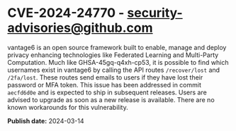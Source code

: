 # CVE-2024-24770 - security-advisories@github.com

vantage6 is an open source framework built to enable, manage and deploy privacy enhancing technologies like Federated Learning and Multi-Party Computation. Much like GHSA-45gq-q4xh-cp53, it is possible to find which usernames exist in vantage6 by calling the API routes `/recover/lost` and `/2fa/lost`. These routes send emails to users if they have lost their password or MFA token. This issue has been addressed in commit `aecfd6d0e` and is expected to ship in subsequent releases. Users are advised to upgrade as soon as a new release is available. There are no known workarounds for this vulnerability.

**Publish date:** 2024-03-14
